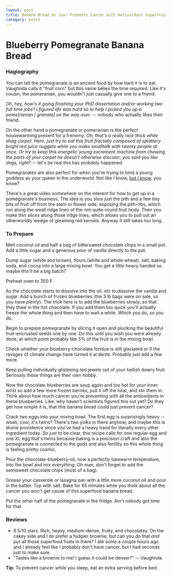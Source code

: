 ```yaml
---
layout: post
title: Banana Bread Du Jour Prevents Cancer with Antioxidant Superfruits
category: posts
---
```


# Blueberry Pomegranate Banana Bread

### Hagiography

You can tell the pomegranate is an ancient food by how hard it is to eat. Vaughnda calls it "fruit corn" but this name belies the time required. Like it's cousin, the pomeranian, you wouldn't just casually give one to a friend. 

_Oh, hey, how's it going finishing your PhD dissertation and/or working two full time jobs? I figured life was hard so to help I picked you up a pome[ranian \| granate] on the way over._ -- nobody who actually likes their friend.

On the other hand a pomegranate or pomeranian is the perfect housewarming present for a frenemy: _Oh, that's a really nice thick white shag carpet. Here, just try to eat this fruit fractally composed of splattery bright red juice nuggets while you make smalltalk with twenty people at once. Or try to keep this energetic young excrement machine from chewing the parts of your carpet he doesn't otherwise discolor; you said you like dogs, right?_ -- let's be real this has probably happened.

Pomegranates are also perfect for when you're trying to bind a young goddess as your queen in the underworld. Not like I know, [but I know](https://en.wikipedia.org/wiki/Persephone#Abduction_myth), you know?

There's a great video somewhere on the interent for how to get up in a pomegranate's business. The idea is you slice just the pith and a few tiny bits of fruit off from the stem or flower side, exposing the pith-ribs, which run along the small ridge lines of the not-quite-round fruit body. Then you make thin slices along those ridge lines, which allows you to pull out an otherworldly wedge of gleaming red kernels. Anyway it still takes too long. 

### To Prepare

Melt coconut oil and half a bag of bittersweet chocolate chips in a small pot. Add a little sugar and a generous pour of vanilla directly to the pot.

Dump sugar (white and brown), flours (white and whole wheat), salt, baking soda, and cocoa into a large mixing bowl. You get a little heavy handed so maybe this'll be a big batch?

Preheat oven to 350 F.

As the chocolate starts to dissolve into the oil, stir to dissolve the vanilla and sugar. Add a bunch of frozen blueberries (the 3 lb bags were on sale, so you have _plenty_). The trick here is to add the blueberries slowly, so that they thaw in the hot chocolate. If you add them too quick you'll actually freeze the whole thing and then have to wait a while. Which you do, so you do.

Begin to prepare pomegranate by slicing it open and plucking the beautiful fruit-encrusted seeds one by one. Do this until you wish you were already done, at which point probably like 5% of the fruit is in the mixing bowl.


Check whether your blueberry-chocolate fondue is still glaciated or if the ravages of climate change have turned it al dente. Probably just add a few more.

Keep pulling individually glistening red jewels out of your hellish dowry fruit. Seriously these things are their own hobby.

Now the chocolate blueberries are soup again and too hot for your inner wrist so add a few more frozen berries, pull it off the heat, and stir them in. Think about how much cancer you're preventing with all the antioxidants in these blueberries. Like, why haven't scientists figured this out yet? Do they get how simple it is, that this banana bread could just prevent cancer? 

Crack two eggs into your mixing bowl. The first egg is surprisingly heavy -- woah, cool, it's twins? There's two yolks in there anyhow, and maybe this is divine providence since you've had a heavy hand for literally every other ingredient today. So just to be clear, this recipe calls for one regular egg and one XL egg that's twins because baking is a precision craft and also the pomegranate is connected to the gods and also fertility so this whole thing is feeling pretty cosmic.

Pour the chocolate-blueberry-oil, now a perfectly lukewarm temperature, into the bowl and mix everything. Oh man, don't forget to add the semisweet chocolate chips (most of a bag).

Grease your casserole or lasagna pan with a little more coconut oil and pour in the batter. Top with salt. Bake for 65 minutes while you think about all the cancer you won't get cause of this superfood banana bread.

Put the other half of the pomegranate in the fridge. Ain't nobody got time for that.

### Reviews

- 9.5/10 stars. Rich, heavy, medium-dense, fruity, and chocolatey. On the cakey side and I do prefer a fudgier brownie, but can you do that _and_ put all those superfood fruits in there? I ate some a couple hours ago and I already feel like I probably don't have cancer, but I had seconds just to make sure.
- "Tastes like a brownie to me! I guess it could be denser?" -- Vaughnda

**Tip:** To prevent cancer while you sleep, eat an extra serving before bed.
